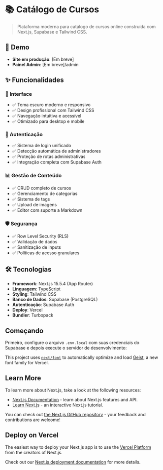 # 📚 Catálogo de Cursos

> Plataforma moderna para catálogo de cursos online construída com Next.js, Supabase e Tailwind CSS.

## 🚀 **Demo**

- **Site em produção**: [Em breve]
- **Painel Admin**: [Em breve]/admin

## ✨ **Funcionalidades**

### 🎨 **Interface**
- ✅ Tema escuro moderno e responsivo
- ✅ Design profissional com Tailwind CSS
- ✅ Navegação intuitiva e acessível
- ✅ Otimizado para desktop e mobile

### 🔐 **Autenticação**
- ✅ Sistema de login unificado
- ✅ Detecção automática de administradores
- ✅ Proteção de rotas administrativas
- ✅ Integração completa com Supabase Auth

### 📊 **Gestão de Conteúdo**
- ✅ CRUD completo de cursos
- ✅ Gerenciamento de categorias
- ✅ Sistema de tags
- ✅ Upload de imagens
- ✅ Editor com suporte a Markdown

### 🛡️ **Segurança**
- ✅ Row Level Security (RLS)
- ✅ Validação de dados
- ✅ Sanitização de inputs
- ✅ Políticas de acesso granulares

## 🛠 **Tecnologias**

- **Framework**: Next.js 15.5.4 (App Router)
- **Linguagem**: TypeScript
- **Styling**: Tailwind CSS
- **Banco de Dados**: Supabase (PostgreSQL)
- **Autenticação**: Supabase Auth
- **Deploy**: Vercel
- **Bundler**: Turbopack

## Começando

Primeiro, configure o arquivo `.env.local` com suas credenciais do Supabase e depois execute o servidor de desenvolvimento:

This project uses [`next/font`](https://nextjs.org/docs/app/building-your-application/optimizing/fonts) to automatically optimize and load [Geist](https://vercel.com/font), a new font family for Vercel.

## Learn More

To learn more about Next.js, take a look at the following resources:

- [Next.js Documentation](https://nextjs.org/docs) - learn about Next.js features and API.
- [Learn Next.js](https://nextjs.org/learn) - an interactive Next.js tutorial.

You can check out [the Next.js GitHub repository](https://github.com/vercel/next.js) - your feedback and contributions are welcome!

## Deploy on Vercel

The easiest way to deploy your Next.js app is to use the [Vercel Platform](https://vercel.com/new?utm_medium=default-template&filter=next.js&utm_source=create-next-app&utm_campaign=create-next-app-readme) from the creators of Next.js.

Check out our [Next.js deployment documentation](https://nextjs.org/docs/app/building-your-application/deploying) for more details.
